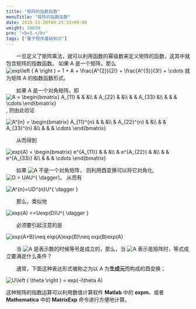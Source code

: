 ```yaml
---
title: "矩阵的指数函数"
menuTitle: "矩阵的指数函数"
date: 2019-11-20T09:25:33+09:00
weight: 30030
pre: "<b>3.</b>"
tags: ["量子程序基础知识"]
---
```


&emsp;&emsp;一旦定义了矩阵乘法，就可以利用函数的幂级数来定义矩阵的函数，这其中就包含矩阵的指数函数。
如果 A 是一个矩阵，那么<img src="https://latex.codecogs.com/gif.latex?\dpi{110}&space;exp\left&space;(&space;A&space;\right&space;)&space;=&space;1&space;&plus;&space;A&space;&plus;&space;\frac{A^{2}}{2!}&space;&plus;&space;\frac{A^{3}}{3!}&space;&plus;&space;\cdots" title="exp\left ( A \right ) = 1 + A + \frac{A^{2}}{2!} + \frac{A^{3}}{3!} + \cdots" style="margin: auto; display: inline;"/>
就为矩阵 A 的指数函数形式。

&emsp;&emsp;如果 A 是一个对角矩阵，即 
<img src="https://latex.codecogs.com/gif.latex?\inline&space;\dpi{100}&space;A&space;=&space;\begin{bmatrix}&space;A_{11}&space;&&space;&&space;&\\&space;&&space;A_{22}&space;&&space;&\\&space;&&space;&&space;A_{33}&space;&\\&space;&&space;&&space;&&space;\cdots&space;\end{bmatrix}" title="A = \begin{bmatrix} A_{11} & & &\\ & A_{22} & &\\ & & A_{33} &\\ & & & \cdots \end{bmatrix}" style="margin: auto; display: inline;"/>,
则由此验证

<img src="https://latex.codecogs.com/gif.latex?\inline&space;\dpi{150}&space;A^{n}&space;=&space;\begin{bmatrix}&space;A_{11}^{n}&space;&&space;&&space;&\\&space;&&space;A_{22}^{n}&space;&&space;&\\&space;&&space;&&space;A_{33}^{n}&space;&\\&space;&&space;&&space;&&space;\cdots&space;\end{bmatrix}" title="A^{n} = \begin{bmatrix} A_{11}^{n} & & &\\ & A_{22}^{n} & &\\ & & A_{33}^{n} &\\ & & & \cdots \end{bmatrix}" />

&emsp;&emsp;从而得到

<img src="https://latex.codecogs.com/gif.latex?\inline&space;\dpi{150}&space;exp(A)&space;=&space;\begin{bmatrix}&space;e^{A_{11}}&space;&&space;&&space;&\\&space;&&space;e^{A_{22}}&space;&&space;&\\&space;&&space;&&space;e^{A_{33}}&space;&\\&space;&&space;&&space;&&space;\cdots&space;\end{bmatrix}" title="exp(A) = \begin{bmatrix} e^{A_{11}} & & &\\ & e^{A_{22}} & &\\ & & e^{A_{33}} &\\ & & & \cdots \end{bmatrix}" />

&emsp;&emsp;如果 <img src="https://latex.codecogs.com/gif.latex?\inline&space;\dpi{100}&space;A" title="A" style="margin: auto; display: inline;"/> 不是一个对角矩阵，
则利用酉变换可以将它对角化, <img src="https://latex.codecogs.com/gif.latex?\inline&space;\dpi{100}&space;D&space;=&space;UAU^{&space;\dagger}" title="D = UAU^{ \dagger}" style="margin: auto; display: inline;"/>。
从而有

<img src="https://latex.codecogs.com/gif.latex?\inline&space;\dpi{150}&space;A^{n}=UD^{n}U^{&space;\dagger&space;}" title="A^{n}=UD^{n}U^{ \dagger }" />

&emsp;&emsp;那么，类似地

<img src="https://latex.codecogs.com/gif.latex?\inline&space;\dpi{150}&space;exp(A)&space;==Uexp(D)U^{&space;\dagger&space;}" title="exp(A) ==Uexp(D)U^{ \dagger }" />

&emsp;&emsp;必须要引起注意的是

<img src="https://latex.codecogs.com/gif.latex?\inline&space;\dpi{150}&space;exp(A&plus;B)\neq&space;exp(A)exp(B)\neq&space;exp(B)exp(A)" title="exp(A+B)\neq exp(A)exp(B)\neq exp(B)exp(A)" />

&emsp;&emsp;当 <img src="https://latex.codecogs.com/gif.latex?\inline&space;\dpi{100}&space;A" title="A" style="margin: auto; display: inline;"/> 
是表示数的时候等号是成立的，那么，当 
<img src="https://latex.codecogs.com/gif.latex?\inline&space;\dpi{100}&space;A" title="A" style="margin: auto; display: inline;"/> 
表示是矩阵时，等式成立要满足什么条件？

&emsp;&emsp;通常，下面这种表达形式被称之为以 A 为**生成元**而构成的酉变换；

<img src="https://latex.codecogs.com/gif.latex?\inline&space;\dpi{150}&space;U\left&space;(&space;\theta&space;\right&space;)&space;=&space;exp(-i\theta&space;A)" title="U\left ( \theta \right ) = exp(-i\theta A)" />

这种矩阵的指数运算可以利用数值计算软件 **Matlab** 中的 **expm**，或者 **Mathematica** 中的 **MatrixExp** 命令进行方便地计算。
